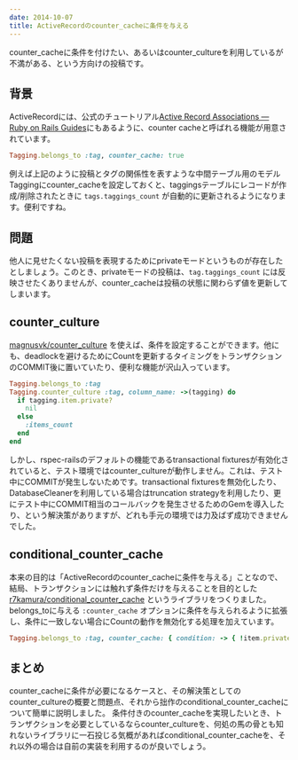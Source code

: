 ```yaml
---
date: 2014-10-07
title: ActiveRecordのcounter_cacheに条件を与える
---
```


counter_cacheに条件を付けたい、あるいはcounter_cultureを利用しているが不満がある、という方向けの投稿です。

## 背景
ActiveRecordには、公式のチュートリアル[Active Record Associations — Ruby on Rails Guides](http://guides.rubyonrails.org/association_basics.html)にもあるように、counter cacheと呼ばれる機能が用意されています。

```rb
Tagging.belongs_to :tag, counter_cache: true
```

例えば上記のように投稿とタグの関係性を表すような中間テーブル用のモデルTaggingにcounter_cacheを設定しておくと、taggingsテーブルにレコードが作成/削除されたときに `tags.taggings_count` が自動的に更新されるようになります。便利ですね。

## 問題
他人に見せたくない投稿を表現するためにprivateモードというものが存在したとしましょう。このとき、privateモードの投稿は、`tag.taggings_count` には反映させたくありませんが、counter_cacheは投稿の状態に関わらず値を更新してしまいます。

## counter_culture
[magnusvk/counter_culture](https://github.com/magnusvk/counter_culture) を使えば、条件を設定することができます。他にも、deadlockを避けるためにCountを更新するタイミングをトランザクションのCOMMIT後に置いていたり、便利な機能が沢山入っています。

```rb
Tagging.belongs_to :tag
Tagging.counter_culture :tag, column_name: ->(tagging) do
  if tagging.item.private?
    nil
  else
    :items_count
  end
end
```

しかし、rspec-railsのデフォルトの機能であるtransactional fixturesが有効化されていると、テスト環境ではcounter_cultureが動作しません。これは、テスト中にCOMMITが発生しないためです。transactional fixturesを無効化したり、DatabaseCleanerを利用している場合はtruncation strategyを利用したり、更にテスト中にCOMMIT相当のコールバックを発生させるためのGemを導入したり、という解決策がありますが、どれも手元の環境では力及ばず成功できませんでした。

## conditional_counter_cache
本来の目的は「ActiveRecordのcounter_cacheに条件を与える」ことなので、結局、トランザクションには触れず条件だけを与えることを目的とした [r7kamura/conditional_counter_cache](https://github.com/r7kamura/conditional_counter_cache) というライブラリをつくりました。belongs_toに与える `:counter_cache` オプションに条件を与えられるように拡張し、条件に一致しない場合にCountの動作を無効化する処理を加えています。

```rb
Tagging.belongs_to :tag, counter_cache: { condition: -> { !item.private? } }
```

## まとめ
counter_cacheに条件が必要になるケースと、その解決策としてのcounter_cultureの概要と問題点、それから拙作のconditional_counter_cacheについて簡単に説明しました。
条件付きのcounter_cacheを実現したいとき、トランザクションを必要としているならcounter_cultureを、何処の馬の骨とも知れないライブラリに一石投じる気概があればconditional_counter_cacheを、それ以外の場合は自前の実装を利用するのが良いでしょう。
